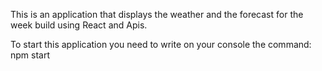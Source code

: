 This is an application that displays the weather and the forecast for the week build using React and Apis.

To start this application you need to write on your console the command: npm start